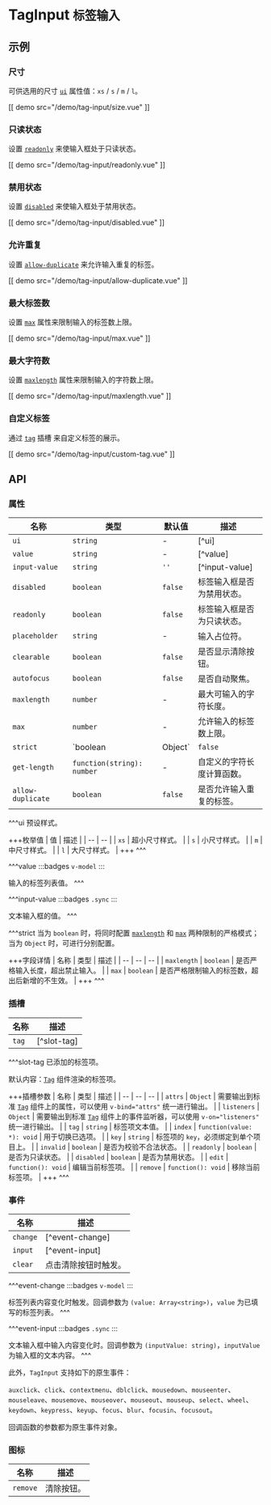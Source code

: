 # TagInput <small>标签输入</small>

## 示例

### 尺寸

可供选用的尺寸 [`ui`](#props-ui) 属性值：`xs` / `s` / `m` / `l`。

[[ demo src="/demo/tag-input/size.vue" ]]

### 只读状态

设置 [`readonly`](#props-readonly) 来使输入框处于只读状态。

[[ demo src="/demo/tag-input/readonly.vue" ]]

### 禁用状态

设置 [`disabled`](#props-disabled) 来使输入框处于禁用状态。

[[ demo src="/demo/tag-input/disabled.vue" ]]

### 允许重复

设置 [`allow-duplicate`](#props-allow-duplicate) 来允许输入重复的标签。

[[ demo src="/demo/tag-input/allow-duplicate.vue" ]]

### 最大标签数

设置 [`max`](#props-max) 属性来限制输入的标签数上限。

[[ demo src="/demo/tag-input/max.vue" ]]

### 最大字符数

设置 [`maxlength`](#props-maxlength) 属性来限制输入的字符数上限。

[[ demo src="/demo/tag-input/maxlength.vue" ]]

### 自定义标签

通过 [`tag`](#slots-tag) 插槽 来自定义标签的展示。

[[ demo src="/demo/tag-input/custom-tag.vue" ]]

## API

### 属性

| 名称 | 类型 | 默认值 | 描述 |
| -- | -- | -- | -- |
| ``ui`` | `string` | - | [^ui] |
| ``value`` | `string` | - | [^value] |
| ``input-value`` | `string` | `''` | [^input-value] |
| ``disabled`` | `boolean` | `false` | 标签输入框是否为禁用状态。 |
| ``readonly`` | `boolean` | `false` | 标签输入框是否为只读状态。 |
| ``placeholder`` | `string` | - | 输入占位符。 |
| ``clearable`` | `boolean` | `false` | 是否显示清除按钮。 |
| ``autofocus`` | `boolean` | `false` | 是否自动聚焦。 |
| ``maxlength`` | `number` | - | 最大可输入的字符长度。 |
| ``max`` | `number` | - | 允许输入的标签数上限。 |
| ``strict`` | `boolean | Object` | `false` | [^strict] |
| ``get-length`` | `function(string): number` | - | 自定义的字符长度计算函数。 |
| ``allow-duplicate`` | `boolean` | `false` | 是否允许输入重复的标签。 |

^^^ui
预设样式。

+++枚举值
| 值 | 描述 |
| -- | -- |
| `xs` | 超小尺寸样式。 |
| `s` | 小尺寸样式。 |
| `m` | 中尺寸样式。 |
| `l` | 大尺寸样式。 |
+++
^^^

^^^value
:::badges
`v-model`
:::

输入的标签列表值。
^^^

^^^input-value
:::badges
`.sync`
:::

文本输入框的值。
^^^

^^^strict
当为 `boolean` 时，将同时配置 [`maxlength`](#props-maxlength) 和 [`max`](#props-max) 两种限制的严格模式；当为 `Object` 时，可进行分别配置。

+++字段详情
| 名称 | 类型 | 描述 |
| -- | -- | -- |
| `maxlength` | `boolean` | 是否严格输入长度，超出禁止输入。 |
| `max` | `boolean` | 是否严格限制输入的标签数，超出后新增的不生效。 |
+++
^^^

### 插槽

| 名称 | 描述 |
| -- | -- |
| ``tag`` | [^slot-tag] |

^^^slot-tag
已添加的标签项。

默认内容：[`Tag`](./tag) 组件渲染的标签项。

+++插槽参数
| 名称 | 类型 | 描述 |
| -- | -- | -- |
| `attrs` | `Object` | 需要输出到标准 [`Tag`](./tag) 组件上的属性，可以使用 `v-bind="attrs"` 统一进行输出。 |
| `listeners` | `Object` | 需要输出到标准 [`Tag`](./tag) 组件上的事件监听器，可以使用 `v-on="listeners"` 统一进行输出。 |
| `tag` | `string` | 标签项文本值。 |
| `index` | `function(value: *): void` | 用于切换已选项。 |
| `key` | `string` | 标签项的 `key`，必须绑定到单个项目上。 |
| `invalid` | `boolean` | 是否为校验不合法状态。 |
| `readonly` | `boolean` | 是否为只读状态。 |
| `disabled` | `boolean` | 是否为禁用状态。 |
| `edit` | `function(): void` | 编辑当前标签项。 |
| `remove` | `function(): void` | 移除当前标签项。 |
+++
^^^

### 事件

| 名称 | 描述 |
| -- | -- |
| ``change`` | [^event-change] |
| ``input`` | [^event-input] |
| ``clear`` | 点击清除按钮时触发。 |

^^^event-change
:::badges
`v-model`
:::

标签列表内容变化时触发。回调参数为 `(value: Array<string>)`，`value` 为已填写的标签列表。
^^^

^^^event-input
:::badges
`.sync`
:::

文本输入框中输入内容变化时。回调参数为 `(inputValue: string)`，`inputValue` 为输入框的文本内容。
^^^

此外，`TagInput` 支持如下的原生事件：

`auxclick`、`click`、`contextmenu`、`dblclick`、`mousedown`、`mouseenter`、`mouseleave`、`mousemove`、`mouseover`、`mouseout`、`mouseup`、`select`、`wheel`、`keydown`、`keypress`、`keyup`、`focus`、`blur`、`focusin`、`focusout`。

回调函数的参数都为原生事件对象。

### 图标

| 名称 | 描述 |
| -- | -- |
| ``remove`` | 清除按钮。 |
